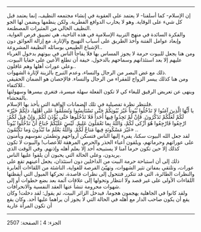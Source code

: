 ------------------------------------------------------------------------

إن الإسلام- كما أسلفنا- لا يعتمد على العقوبة في إنشاء مجتمعه النظيف،
إنما يعتمد قبل كل شيء على الوقاية. وهو لا يحارب الدوافع الفطرية. ولكن
ينظمها ويضمن لها الجو النظيف الخالي من المثيرات المصطنعة.  
والفكرة السائدة في منهج التربية الإسلامية في هذه الناحية، هي تضييق فرص
الغواية، وإبعاد عوامل الفتنة وأخذ الطريق على أسباب التهييج والإثارة. مع
إزالة العوائق دون الإشباع الطبيعي بوسائله النظيفة المشروعة..  
ومن هنا يجعل للبيوت حرمة لا يجوز المساس بها فلا يفاجأ الناس في بيوتهم
بدخول الغرباء عليهم إلا بعد استئذانهم وسماحهم بالدخول، خيفة أن تطلع
الأعين على خفايا البيوت، وعلى عورات أهلها وهم غافلون..  
ذلك مع غض البصر من الرجال والنساء، وعدم التبرج بالزينة لإثارة الشهوات.  
ومن هنا كذلك ييسر الزواج للفقراء من الرجال والنساء. فالإحصان هو الضمان
الحقيقي للاكتفاء..  
وينهى عن تعريض الرقيق للبغاء كي لا تكون الفعلة سهلة ميسرة، فتغري بيسرها
وسهولتها بالفحشاء.  
فلننظر نظرة تفصيلية في تلك الضمانات الواقية التي يأخذ بها الإسلام.  
«يا أَيُّهَا الَّذِينَ آمَنُوا لا تَدْخُلُوا بُيُوتاً غَيْرَ بُيُوتِكُمْ حَتَّى تَسْتَأْنِسُوا وَتُسَلِّمُوا عَلى
أَهْلِها، ذلِكُمْ خَيْرٌ لَكُمْ لَعَلَّكُمْ تَذَكَّرُونَ. فَإِنْ لَمْ تَجِدُوا فِيها أَحَداً فَلا تَدْخُلُوها حَتَّى
يُؤْذَنَ لَكُمْ. وَإِنْ قِيلَ لَكُمُ: ارْجِعُوا فَارْجِعُوا هُوَ أَزْكى لَكُمْ، وَاللَّهُ بِما تَعْمَلُونَ
عَلِيمٌ. لَيْسَ عَلَيْكُمْ جُناحٌ أَنْ تَدْخُلُوا بُيُوتاً غَيْرَ مَسْكُونَةٍ فِيها مَتاعٌ لَكُمْ. وَاللَّهُ
يَعْلَمُ ما تُبْدُونَ وَما تَكْتُمُونَ» ..  
لقد جعل الله البيوت سكنا، يفيء إليها الناس فتسكن أرواحهم وتطمئن نفوسهم
ويأمنون على عوراتهم وحرماتهم، ويلقون أعباء الحذر والحرص المرهقة للأعصاب!
والبيوت لا تكون كذلك إلا حين تكون حرما آمنا لا يستبيحه أحد إلا بعلم أهله
وإذنهم. وفي الوقت الذي يريدون، وعلى الحالة التي يحبون أن يلقوا عليها
الناس.  
ذلك إلى أن استباحة حرمة البيت من الداخلين دون استئذان، يجعل أعينهم تقع
على عورات، وتلتقي بمفاتن تثير الشهوات، وتهيّئ الفرصة للغواية، الناشئة من
اللقاءات العابرة والنظرات الطائرة، التي قد تتكرر فتتحول إلى نظرات قاصدة،
تحركها الميول التي أيقظتها اللقاءات الأولى على غير قصد ولا انتظار
وتحولها إلى علاقات آثمة بعد بضع خطوات أو إلى شهوات محرومة تنشأ عنها
العقد النفسية والانحرافات.  
ولقد كانوا في الجاهلية يهجمون هجوما، فيدخل الزائر البيت، ثم يقول: لقد
دخلت! وكان يقع أن يكون صاحب الدار مع أهله في الحالة التي لا يجوز أن
يراهما عليها أحد. وكان يقع أن تكون المرأة عارية

------------------------------------------------------------------------

الجزء: 4 ¦ الصفحة: 2507

